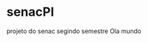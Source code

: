 # senacPI
projeto do senac segindo semestre 
Ola mundo
<html>
<head>
<meta charset="utf-8"/>
</head>
<body>
</body>
</html>
